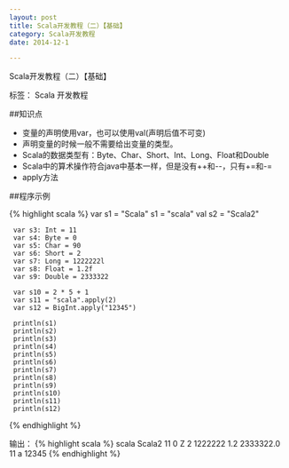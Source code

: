 ```yaml
---
layout: post
title: Scala开发教程（二）【基础】
category: Scala开发教程
date: 2014-12-1

---
```


Scala开发教程（二）【基础】

标签： Scala 开发教程

##知识点
>
- 变量的声明使用var，也可以使用val(声明后值不可变)
- 声明变量的时候一般不需要给出变量的类型。
- Scala的数据类型有：Byte、Char、Short、Int、Long、Float和Double
- Scala中的算术操作符合java中基本一样，但是没有++和--，只有+=和-=
- apply方法


<!-- more -->


##程序示例

{% highlight scala %}
     var s1 = "Scala"
     s1 = "scala"
     val s2 = "Scala2"

     var s3: Int = 11
     var s4: Byte = 0
     var s5: Char = 90
     var s6: Short = 2
     var s7: Long = 1222222l
     var s8: Float = 1.2f
     var s9: Double = 2333322

     var s10 = 2 * 5 + 1
     var s11 = "scala".apply(2)
     var s12 = BigInt.apply("12345")

     println(s1)
     println(s2)
     println(s3)
     println(s4)
     println(s5)
     println(s6)
     println(s7)
     println(s8)
     println(s9)
     println(s10)
     println(s11)
     println(s12)
{% endhighlight %}

输出：
{% highlight scala %}
scala
Scala2
11
0
Z
2
1222222
1.2
2333322.0
11
a
12345
{% endhighlight %}
















